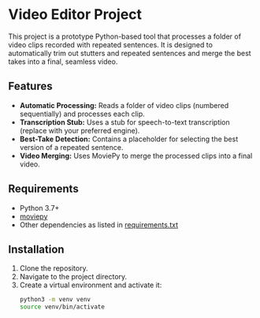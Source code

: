 # Video Editor Project

This project is a prototype Python-based tool that processes a folder of video clips recorded with repeated sentences. It is designed to automatically trim out stutters and repeated sentences and merge the best takes into a final, seamless video.

## Features

- **Automatic Processing:** Reads a folder of video clips (numbered sequentially) and processes each clip.
- **Transcription Stub:** Uses a stub for speech-to-text transcription (replace with your preferred engine).
- **Best-Take Detection:** Contains a placeholder for selecting the best version of a repeated sentence.
- **Video Merging:** Uses MoviePy to merge the processed clips into a final video.

## Requirements

- Python 3.7+
- [moviepy](https://zulko.github.io/moviepy/)
- Other dependencies as listed in [requirements.txt](requirements.txt)

## Installation

1. Clone the repository.
2. Navigate to the project directory.
3. Create a virtual environment and activate it:
   ```bash
   python3 -m venv venv
   source venv/bin/activate

